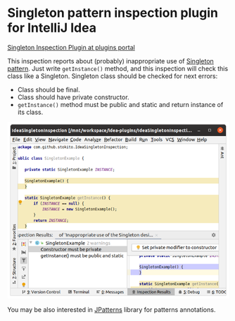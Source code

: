 # Singleton pattern inspection plugin for IntelliJ Idea

[Singleton Inspection Plugin at plugins portal](https://plugins.jetbrains.com/plugin/6015-singleton-inspection)

This inspection reports about (probably) inappropriate use of [Singleton pattern](https://en.wikipedia.org/wiki/Singleton_pattern).
Just write `getInstance()` method, and this inspection will check this class like a Singleton.
Singleton class should be checked for next errors:
* Class should be final.
* Class should have private constructor.
* `getInstance()` method must be public and static and return instance of its class.

![screenshot.png](screenshot.png)

You may be also interested in [JPatterns](http://www.jpatterns.org/) library for patterns annotations.
